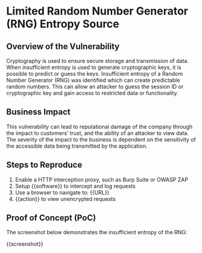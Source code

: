 # Limited Random Number Generator (RNG) Entropy Source

## Overview of the Vulnerability

Cryptography is used to ensure secure storage and transmission of data. When insufficient entropy is used to generate cryptographic keys, it is possible to predict or guess the keys. Insufficient entropy of a Random Number Generator (RNG) was identified which can create predictable random numbers. This can allow an attacker to guess the session ID or cryptographic key and gain access to restricted data or functionality.

## Business Impact

This vulnerability can lead to reputational damage of the company through the impact to customers’ trust, and the ability of an attacker to view data. The severity of the impact to the business is dependent on the sensitivity of the accessible data being transmitted by the application.

## Steps to Reproduce

1. Enable a HTTP interception proxy, such as Burp Suite or OWASP ZAP
1. Setup {{software}} to intercept and log requests
1. Use a browser to navigate to: {{URL}}
1. {{action}} to view unencrypted requests

## Proof of Concept (PoC)

The screenshot below demonstrates the insufficient entropy of the RNG:

{{screenshot}}
